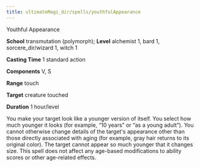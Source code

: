 ```yaml
---
title: ultimateMagi_dir/spells/youthfulAppearance
---
```

Youthful Appearance

**School** transmutation (polymorph); **Level** alchemist 1, bard 1, sorcere_dir/wizard 1, witch 1

**Casting Time** 1 standard action

**Components** V, S

**Range** touch

**Target** creature touched

**Duration** 1 hour/level

You make your target look like a younger version of itself. You select how much younger it looks (for example, “10 years” or “as a young adult”). You cannot otherwise change details of the target's appearance other than those directly associated with aging (for example, gray hair returns to its original color). The target cannot appear so much younger that it changes size. This spell does not affect any age-based modifications to ability scores or other age-related effects.

